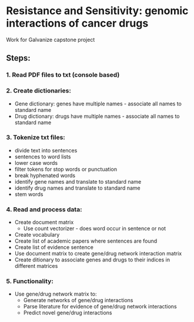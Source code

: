 # Resistance and Sensitivity: genomic interactions of cancer drugs
Work for Galvanize capstone project

## Steps:
### 1. Read PDF files to txt (console based)

### 2. Create dictionaries:
- Gene dictionary: genes have multiple names - associate all names to standard name
- Drug dictionary: drugs have multiple names - associate all names to standard name

### 3. Tokenize txt files:
- divide text into sentences
- sentences to word lists
- lower case words
- filter tokens for stop words or punctuation
- break hyphenated words
- identify gene names and translate to standard name
- identify drug names and translate to standard name
- stem words

### 4. Read and process data:
- Create document matrix
  - Use count vectorizer - does word occur in sentence or not
- Create vocabulary
- Create list of academic papers where sentences are found
- Create list of evidence sentence
- Use document matrix to create gene/drug network interaction matrix
- Create ditionary to associate genes and drugs to their indices in different matrices

### 5. Functionality:
- Use gene/drug network matrix to:
  - Generate networks of gene/drug interactions
  - Parse literature for evidence of gene/drug network interactions
  - Predict novel gene/drug interactions



